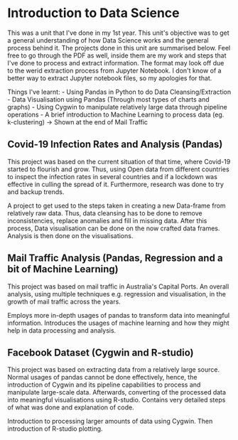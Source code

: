 # Introduction to Data Science

This was a unit that I've done in my 1st year. This unit's objective was to get a general understanding of how Data Science works and the general process behind it. The projects done in this unit are summarised below. Feel free to go through the PDF as well, inside them are my work and steps that I've done to process and extract information. The format may look off due to the werid extraction process from Jupyter Notebook. I don't know of a better way to extract Jupyter notebook files, so my apologies for that.

Things I've learnt:
	- Using Pandas in Python to do Data Cleansing/Extraction
	- Data Visualisation using Pandas (Through most types of charts and graphs)
	- Using Cygwin to manipulate relatively large data through pipeline operations
	- A brief introduction to Machine Learning to process data (eg. k-clustering) -> Shown at the end of Mail Traffic

## Covid-19 Infection Rates and Analysis (Pandas)
This project was based on the current situation of that time, where Covid-19 started to flourish and grow. Thus, using Open data from different countries to inspect the infection rates in several countries and if a lockdown was effective in culling the spread of it. Furthermore, research was done to try and backup trends.

A project to get used to the steps taken in creating a new Data-frame from relatively raw data. Thus, data cleansing has to be done to remove inconsistencies, replace anomalies and fill in missing data. After this process, Data visualisation can be done on the now crafted data frames. Analysis is then done on the visualisations.

## Mail Traffic Analysis (Pandas, Regression and a bit of Machine Learning)
This project was based on mail traffic in Australia's Capital Ports. An overall analysis, using multiple techniques e.g. regression and visualisation, in the growth of mail traffic across the years.

Employs more in-depth usages of pandas to transform data into meaningful information. Introduces the usages of machine learning and how they might help in data processing and analysis.

## Facebook Dataset (Cygwin and R-studio)
This project was based on extracting data from a relatively large source. Normal usages of pandas cannot be done effectively, hence, the introduction of Cygwin and its pipeline capabilities to process and manipulate large-scale data. Afterwards, converting of the processed data into meaningful visualisations using R-studio. Contains very detailed steps of what was done and explanation of code.

Introduction to processing larger amounts of data using Cygwin. Then introduction of R-studio plotting.
